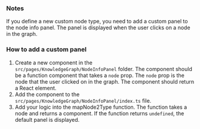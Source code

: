### Notes

If you define a new custom node type, you need to add a custom panel to the node info panel. The panel is displayed when the user clicks on a node in the graph.

### How to add a custom panel

1. Create a new component in the `src/pages/KnowledgeGraph/NodeInfoPanel` folder. The component should be a function component that takes a `node` prop. The `node` prop is the node that the user clicked on in the graph. The component should return a React element.
2. Add the component to the `src/pages/KnowledgeGraph/NodeInfoPanel/index.ts` file.
3. Add your logic into the mapNode2Type function. The function takes a node and returns a component. If the function returns `undefined`, the default panel is displayed.
